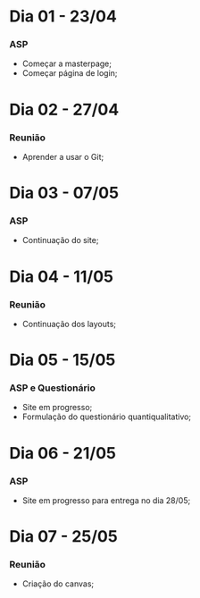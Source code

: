 # Dia 01 - 23/04
### ASP
- Começar a masterpage;
- Começar página de login;


# Dia 02 - 27/04
### Reunião
- Aprender a usar o Git;


# Dia 03 - 07/05
### ASP
- Continuação do site;


# Dia 04 - 11/05
### Reunião
- Continuação dos layouts;

# Dia 05 - 15/05
### ASP e Questionário
- Site em progresso;
- Formulação do questionário quantiqualitativo;

# Dia 06 - 21/05
### ASP
- Site em progresso para entrega no dia 28/05;

# Dia 07 - 25/05
### Reunião 
- Criação do canvas;
